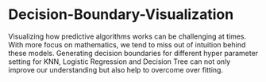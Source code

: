 # Decision-Boundary-Visualization
Visualizing how predictive algorithms works can be challenging at times. With more focus on mathematics, we tend to miss out of intuition behind these models. Generating decision boundaries for different hyper parameter setting for KNN, Logistic Regression and Decision Tree can not only improve our understanding but also help to overcome over fitting. 

